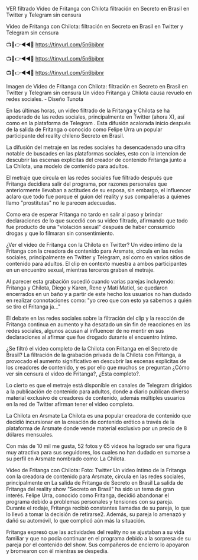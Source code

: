 VER filtrado Video de Fritanga con Chilota filtración en Secreto en Brasil en Twitter y Telegram sin censura

Video de Fritanga con Chilota: filtración en Secreto en Brasil en Twitter y Telegram sin censura

📺📱👉◄◄🔴  https://tinyurl.com/5n6bjbnr

📺📱👉◄◄🔴  https://tinyurl.com/5n6bjbnr

📺📱👉◄◄🔴  https://tinyurl.com/5n6bjbnr

Imagen de Video de Fritanga con Chilota: filtración en Secreto en Brasil en Twitter y Telegram sin censura
Un video Fritanga y Chilota causa revuelo en redes sociales. - Diseño Tunota

En las últimas horas, un video filtrado de la Fritanga y Chilota se ha apoderado de las redes sociales, principalmente en Twitter (ahora X), así como en la plataforma de Telegram . Esta difusión acalorada inicio después de la salida de Fritanga o conocido como Felipe Urra un popular participante del reality chileno Secreto en Brasil.

La difusión del metraje en las redes sociales ha desencadenado una cifra notable de buscades en las plataformas sociales, esto con la intencion de descubrir las escenas explicitas del creador de contenido Fritanga junto a La Chilota, una modelo de contenido para adultos.

El metraje que circula en las redes sociales fue filtrado después que Fritanga decidiera salir del programa, por razones personales que anteriormente llevaban a actitudes de su esposa, sin embargo, el influencer aclaro que todo fue porque el guion del reality y sus compañeras a quienes llamo "prostitutas" no le parecen adecuadas.


Como era de esperar Fritanga no tardo en salir al paso y brindar declaraciones de lo que sucedió con su video filtrado, afirmando que todo fue producto de una "violación sexual" después de haber consumido drogas y que lo filmaran sin consentimiento.

¿Ver el video de Fritanga con la Chilota en Twitter?
Un video íntimo de la Fritanga con la creadora de contenido para Arsmate, circula en las redes sociales, principalmente en Twitter y Telegram, así como en varios sitios de contenido para adultos. El clip en contexto muestra a ambos participantes en un encuentro sexual, mientras terceros graban el metraje.

Al parecer esta grabación sucedió cuando varias parejas incluyendo: Fritanga y Chilota, Diego y Karen, Rene y Mati Matiel, se quedaron encerrados en un baño y a partir de este hecho los usuarios no han dudado en realizar connotaciones como: "yo creo que con esto ya sabemos a quién se tiro el Fritanga ja..."

El debate en las redes sociales sobre la filtración del clip y la reacción de Fritanga continua en aumento y ha desatado un sin fin de reacciones en las redes sociales, algunos acusan al influencer de no mentir en sus declaraciones al afirmar que fue drogado durante el encuentro íntimo.


¿Se filtró el video completo de la Chilota con Fritanga en el Secreto de Brasil?
La filtración de la grabación privada de la Chilota con Fritanga, a provocado el aumento significativo en descubrir las escenas explicitas de los creadores de contenido, y es por ello que muchos se preguntan ¿Cómo ver sin censura el video de Fritanga?, ¿Esta completo?.

Lo cierto es que el metraje está disponible en canales de Telegram dirigidos a la publicación de contenido para adultos, donde a diario publican diverso material exclusivo de creadores de contenido, además múltiples usuarios en la red de Twitter afirman tener el video completo.

La Chilota en Arsmate
La Chilota es una popular creadora de contenido que decidió incursionar en la creación de contenido erótico a través de la plataforma de Arsmate donde vende material exclusivo por un precio de 8 dólares mensuales.

Con más de 10 mil me gusta, 52 fotos y 65 videos ha logrado ser una figura muy atractiva para sus seguidores, los cuales no han dudado en sumarse a su perfil en Arsmate nombrado como: La Chilota.

Video de Fritanga con Chilota: Foto: Twitter
Un video íntimo de la Fritanga con la creadora de contenido para Arsmate, circula en las redes sociales, principalmente en
La salida de Fritanga de Secreto en Brasil
La salida de Fritanga del reality show "Secreto en Brasil" ha sido un tema de gran interés. Felipe Urra, conocido como Fritanga, decidió abandonar el programa debido a problemas personales y tensiones con su pareja. Durante el rodaje, Fritanga recibió constantes llamadas de su pareja, lo que lo llevó a tomar la decisión de retirarse2. Además, su pareja lo amenazó y dañó su automóvil, lo que complicó aún más la situación.

Fritanga expresó que las actividades del reality no se ajustaban a su vida familiar y que no podía continuar en el programa debido a la sorpresa de su pareja por el contenido del show. Sus compañeros de encierro lo apoyaron y bromearon con él mientras se despedía.
